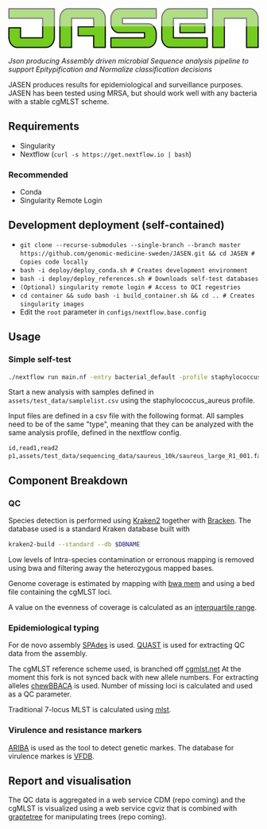 <p align="center">
  <a href="https://github.com/genomic-medicine-sweden/JASEN">
    <img src="artwork/logo.png"/>
  </a>
</p>

_Json producing Assembly driven microbial Sequence analysis pipeline to support Epitypification and Normalize classification decisions_

JASEN produces results for epidemiological and surveillance purposes. 
JASEN has been tested using MRSA, but should work well with any bacteria with a stable cgMLST scheme.

## Requirements

* Singularity
* Nextflow (`curl -s https://get.nextflow.io | bash`)

### Recommended
* Conda
* Singularity Remote Login

## Development deployment (self-contained)
* `git clone --recurse-submodules --single-branch --branch master  https://github.com/genomic-medicine-sweden/JASEN.git && cd JASEN # Copies code locally`
* `bash -i deploy/deploy_conda.sh # Creates development environment`
* `bash -i deploy/deploy_references.sh # Downloads self-test databases` 
* `(Optional) singularity remote login # Access to OCI regestries`
* `cd container && sudo bash -i build_container.sh && cd .. # Creates singularity images`
* Edit the `root` parameter in `configs/nextflow.base.config`

## Usage

### Simple self-test
``` bash
./nextflow run main.nf -entry bacterial_default -profile staphylococcus_aureus -config configs/nextflow.base.config --csv=assets/test_data/samplelist.csv
```

Start a new analysis with samples defined in `assets/test_data/samplelist.csv` using the staphylococcus_aureus profile.

Input files are defined in a csv file with the following format. All samples need to be of the same "type", meaning that they can be analyzed with the same analysis profile, defined in the nextflow config.

``` csv
id,read1,read2
p1,assets/test_data/sequencing_data/saureus_10k/saureus_large_R1_001.fastq.gz,assets/test_data/sequencing_data/saureus_10k/saureus_large_R2_001.fastq.gz
```

## Component Breakdown

### QC

Species detection is performed using [Kraken2](https://ccb.jhu.edu/software/kraken2/) together with [Bracken](https://ccb.jhu.edu/software/bracken/). 
The database used is a standard Kraken database built with 

``` bash
kraken2-build --standard --db $DBNAME
```

Low levels of Intra-species contamination or erronous mapping is removed using bwa and filtering away 
the heterozygous mapped bases. 

Genome coverage is estimated by mapping with [bwa mem](https://github.com/lh3/bwa) and using a bed file containing the cgMLST loci.

A value on the evenness of coverage is calculated as an [interquartile range](https://en.wikipedia.org/wiki/Interquartile_range).

### Epidemiological typing

For de novo assembly [SPAdes](http://cab.spbu.ru/software/spades/) is used. [QUAST](http://cab.spbu.ru/software/quast/) 
is used for extracting QC data from the assembly.

The cgMLST reference scheme used, is branched off [cgmlst.net](https://www.cgmlst.org/ncs/schema/141106/) 
At the moment this fork is not synced back with new allele numbers. For extracting alleles [chewBBACA](https://github.com/B-UMMI/chewBBACA/wiki) 
is used. Number of missing loci is calculated and used as a QC parameter.

Traditional 7-locus MLST is calculated using [mlst](https://github.com/tseemann/mlst).

### Virulence and resistance markers

[ARIBA](https://github.com/sanger-pathogens/ariba) is used as the tool to detect genetic markes. 
The database for virulence markes is [VFDB](http://www.mgc.ac.cn/VFs/).

## Report and visualisation

The QC data is aggregated in a web service CDM (repo coming) and the cgMLST is visualized using a web service 
cgviz that is combined with [graptetree](https://github.com/achtman-lab/GrapeTree) for manipulating trees (repo coming).

